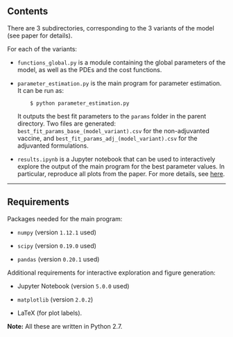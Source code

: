 ## Contents

There are 3 subdirectories, corresponding to the 3 variants of the model (see paper for details).

For each of the variants:

- `functions_global.py` is a module containing the global parameters of the model, as well as the PDEs and the cost functions.

- `parameter_estimation.py` is the main program for parameter estimation. It can be run as:

    ```
        $ python parameter_estimation.py
    ```

    It outputs the best fit parameters to the `params` folder in the parent directory. Two files are generated: `best_fit_params_base_(model_variant).csv` for the non-adjuvanted vaccine, and `best_fit_params_adj_(model_variant).csv` for the adjuvanted formulations.

- `results.ipynb` is a Jupyter notebook that can be used to interactively explore the output of the main program for the best parameter values. In particular, reproduce all plots from the paper. For more details, see [here](https://jupyter.org/).

---

## Requirements

Packages needed for the main program:

- `numpy` (version `1.12.1` used)

- `scipy` (version `0.19.0` used)

- `pandas` (version `0.20.1` used)

Additional requirements for interactive exploration and figure generation:

- Jupyter Notebook (version `5.0.0` used)

- `matplotlib` (version `2.0.2`)

- LaTeX (for plot labels).

**Note:** All these are written in Python 2.7.
